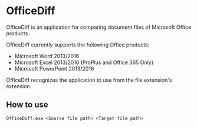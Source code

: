 # OfficeDiff

OfficeDiff is an application for comparing document files of Microsoft Office products.

OfficeDiff currently supports the following Office products:

 - Microsoft Word 2013/2016
 - Microsoft Excel 2013/2016 (ProPlus and Office 365 Only)
 - Microsoft PowerPoint 2013/2016

OfficeDiff recognizes the application to use from the file extension's extension.

## How to use

```
OfficeDiff.exe <Source file path> <Target file path>
```
